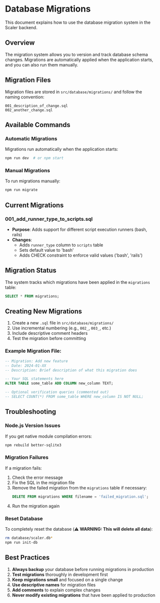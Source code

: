 # Database Migrations

This document explains how to use the database migration system in the Scaler backend.

## Overview

The migration system allows you to version and track database schema changes. Migrations are automatically applied when the application starts, and you can also run them manually.

## Migration Files

Migration files are stored in `src/database/migrations/` and follow the naming convention:
```
001_description_of_change.sql
002_another_change.sql
```

## Available Commands

### Automatic Migrations
Migrations run automatically when the application starts:
```bash
npm run dev  # or npm start
```

### Manual Migrations
To run migrations manually:
```bash
npm run migrate
```

## Current Migrations

### 001_add_runner_type_to_scripts.sql
- **Purpose**: Adds support for different script execution runners (bash, rails)
- **Changes**: 
  - Adds `runner_type` column to `scripts` table
  - Sets default value to 'bash'
  - Adds CHECK constraint to enforce valid values ('bash', 'rails')

## Migration Status

The system tracks which migrations have been applied in the `migrations` table:
```sql
SELECT * FROM migrations;
```

## Creating New Migrations

1. Create a new `.sql` file in `src/database/migrations/`
2. Use incremental numbering (e.g., `002_`, `003_`, etc.)
3. Include descriptive comment headers
4. Test the migration before committing

### Example Migration File:
```sql
-- Migration: Add new feature
-- Date: 2024-01-XX
-- Description: Brief description of what this migration does

-- Your SQL statements here
ALTER TABLE some_table ADD COLUMN new_column TEXT;

-- Optional verification queries (commented out)
-- SELECT COUNT(*) FROM some_table WHERE new_column IS NOT NULL;
```

## Troubleshooting

### Node.js Version Issues
If you get native module compilation errors:
```bash
npm rebuild better-sqlite3
```

### Migration Failures
If a migration fails:
1. Check the error message
2. Fix the SQL in the migration file
3. Remove the failed migration from the `migrations` table if necessary:
   ```sql
   DELETE FROM migrations WHERE filename = 'failed_migration.sql';
   ```
4. Run the migration again

### Reset Database
To completely reset the database (⚠️ **WARNING: This will delete all data**):
```bash
rm database/scaler.db*
npm run init-db
```

## Best Practices

1. **Always backup** your database before running migrations in production
2. **Test migrations** thoroughly in development first
3. **Keep migrations small** and focused on a single change
4. **Use descriptive names** for migration files
5. **Add comments** to explain complex changes
6. **Never modify existing migrations** that have been applied to production 